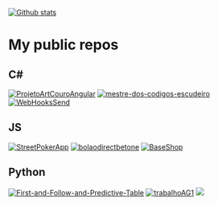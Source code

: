 [![Github stats](https://github-readme-stats.vercel.app/api?username=henrikesilverio&count_private=true&show_icons=true&theme=merko&include_all_commits=true)](https://github.com/henrikesilverio)

# My public repos

## C#

[![ProjetoArtCouroAngular](https://github-readme-stats.vercel.app/api/pin/?username=henrikesilverio&repo=ProjetoArtCouroAngular)](https://github.com/henrikesilverio/ProjetoArtCouroAngular)
[![mestre-dos-codigos-escudeiro](https://github-readme-stats.vercel.app/api/pin/?username=henrikesilverio&repo=mestre-dos-codigos-escudeiro)](https://github.com/henrikesilverio/mestre-dos-codigos-escudeiro)
[![WebHooksSend](https://github-readme-stats.vercel.app/api/pin/?username=henrikesilverio&repo=WebHooksSend)](https://github.com/henrikesilverio/WebHooksSend)

## JS

[![StreetPokerApp](https://github-readme-stats.vercel.app/api/pin/?username=henrikesilverio&repo=StreetPokerApp)](https://github.com/henrikesilverio/StreetPokerApp)
[![bolaodirectbetone](https://github-readme-stats.vercel.app/api/pin/?username=henrikesilverio&repo=bolaodirectbetone)](https://github.com/henrikesilverio/bolaodirectbetone)
[![BaseShop](https://github-readme-stats.vercel.app/api/pin/?username=henrikesilverio&repo=BaseShop)](https://github.com/henrikesilverio/BaseShop)

## Python

[![First-and-Follow-and-Predictive-Table](https://github-readme-stats.vercel.app/api/pin/?username=henrikesilverio&repo=First-and-Follow-and-Predictive-Table)](https://github.com/henrikesilverio/First-and-Follow-and-Predictive-Table)
[![trabalhoAG1](https://github-readme-stats.vercel.app/api/pin/?username=henrikesilverio&repo=trabalhoAG1)](https://github.com/henrikesilverio/trabalhoAG1)
[![](https://github-readme-stats.vercel.app/api/pin/?username=henrikesilverio&repo=trabalhoAG2)](https://github.com/henrikesilverio/trabalhoAG2)